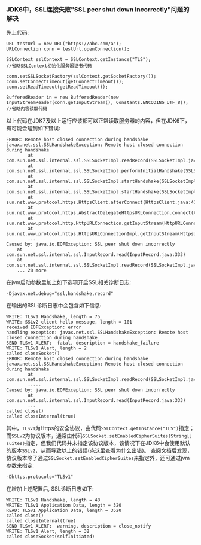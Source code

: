 ### JDK6中，SSL连接失败"SSL peer shut down incorrectly"问题的解决

先上代码:
	
	URL testUrl = new URL("https://abc.com/a");
	URLConnection conn = testUrl.openConnection();
	
	SSLContext sslContext = SSLContext.getInstance("TLS");
	//省略SSLContext初始化服务器证书代码
	
	conn.setSSLSocketFactory(sslContext.getSocketFactory());
	conn.setConnectTimeout(getConnectTimeout());
	conn.setReadTimeout(getReadTimeout());
	
    BufferedReader in = new BufferedReader(new InputStreamReader(conn.getInputStream(), Constants.ENCODING_UTF_8));
    //省略内容读取代码

以上代码在JDK7及以上运行应该都可以正常读取服务器的内容，但在JDK6下，有可能会碰到如下错误:

	ERROR: Remote host closed connection during handshake
	javax.net.ssl.SSLHandshakeException: Remote host closed connection during handshake
	        at com.sun.net.ssl.internal.ssl.SSLSocketImpl.readRecord(SSLSocketImpl.java:882)
	        at com.sun.net.ssl.internal.ssl.SSLSocketImpl.performInitialHandshake(SSLSocketImpl.java:1203)
	        at com.sun.net.ssl.internal.ssl.SSLSocketImpl.startHandshake(SSLSocketImpl.java:1230)
	        at com.sun.net.ssl.internal.ssl.SSLSocketImpl.startHandshake(SSLSocketImpl.java:1214)
	        at sun.net.www.protocol.https.HttpsClient.afterConnect(HttpsClient.java:434)
	        at sun.net.www.protocol.https.AbstractDelegateHttpsURLConnection.connect(AbstractDelegateHttpsURLConnection.java:166)
	        at sun.net.www.protocol.http.HttpURLConnection.getInputStream(HttpURLConnection.java:1195)
	        at sun.net.www.protocol.https.HttpsURLConnectionImpl.getInputStream(HttpsURLConnectionImpl.java:234)
	        ...
	Caused by: java.io.EOFException: SSL peer shut down incorrectly
        at com.sun.net.ssl.internal.ssl.InputRecord.read(InputRecord.java:333)
        at com.sun.net.ssl.internal.ssl.SSLSocketImpl.readRecord(SSLSocketImpl.java:863)
        ... 28 more

在jvm启动参数里加上如下选项开启SSL相关诊断日志:
	
	-Djavax.net.debug="ssl,handshake,record"	

在输出的SSL诊断日志中会包含如下信息:

	WRITE: TLSv1 Handshake, length = 75
	WRITE: SSLv2 client hello message, length = 101
	received EOFException: error
	handling exception: javax.net.ssl.SSLHandshakeException: Remote host closed connection during handshake
	SEND TLSv1 ALERT:  fatal, description = handshake_failure
	WRITE: TLSv1 Alert, length = 2
	called closeSocket()
	ERROR: Remote host closed connection during handshake
	javax.net.ssl.SSLHandshakeException: Remote host closed connection during handshake
	        at com.sun.net.ssl.internal.ssl.SSLSocketImpl.readRecord(SSLSocketImpl.java:882)
	        .....
	Caused by: java.io.EOFException: SSL peer shut down incorrectly
	        at com.sun.net.ssl.internal.ssl.InputRecord.read(InputRecord.java:333)
	        ...
	called close()
	called closeInternal(true)

其中，`TLSv1`为Https的安全协议，由代码`SSLContext.getInstance("TLS")`指定；
而`SSLv2`为协议版本，通常由代码`SSLSocket.setEnabledCipherSuites(String[] suites)`指定，但我们代码并未指定该协议版本，该情况下在JDK6中会使用默认的版本`SSLv2`，从而导致以上的错误(点[这里](http://stackoverflow.com/questions/4682957/why-does-javas-sslsocket-send-a-version-2-client-hello/4686924#4686924)查看为什么出错)。
查阅文档后发现，协议版本除了通过`SSLSocket.setEnabledCipherSuites`来指定外，还可通过jvm参数来指定:

	-Dhttps.protocols="TLSv1"

在增加上述配置后, SSL诊断日志如下:

	WRITE: TLSv1 Handshake, length = 48
	WRITE: TLSv1 Application Data, length = 320
	READ: TLSv1 Application Data, length = 3520
	called close()
	called closeInternal(true)
	SEND TLSv1 ALERT:  warning, description = close_notify
	WRITE: TLSv1 Alert, length = 32
	called closeSocket(selfInitiated)
